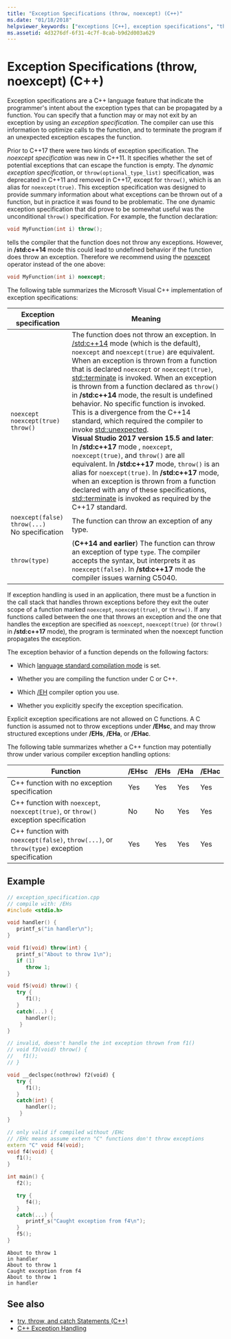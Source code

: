 ```yaml
---
title: "Exception Specifications (throw, noexcept) (C++)"
ms.date: "01/18/2018"
helpviewer_keywords: ["exceptions [C++], exception specifications", "throwing exceptions [C++], throw keyword", "C++ exception handling [C++], throwing exceptions", "throw keyword [C++]", "noexcept keyword [C++]"]
ms.assetid: 4d3276df-6f31-4c7f-8cab-b9d2d003a629
---
```

# Exception Specifications (throw, noexcept) (C++)

Exception specifications are a C++ language feature that indicate the programmer's intent about the exception types that can be propagated by a function. You can specify that a function may or may not exit by an exception by using an *exception specification*. The compiler can use this information to optimize calls to the function, and to terminate the program if an unexpected exception escapes the function.

Prior to C++17 there were two kinds of exception specification. The *noexcept specification* was new in C++11. It specifies whether the set of potential exceptions that can escape the function is empty. The *dynamic exception specification*, or `throw(optional_type_list)` specification, was deprecated in C++11 and removed in C++17, except for `throw()`, which is an alias for `noexcept(true)`. This exception specification was designed to provide summary information about what exceptions can be thrown out of a function, but in practice it was found to be problematic. The one dynamic exception specification that did prove to be somewhat useful was the unconditional `throw()` specification. For example, the function declaration:

```cpp
void MyFunction(int i) throw();
```
tells the compiler that the function does not throw any exceptions. However, in **/std:c++14** mode this could lead to undefined behavior if the function does throw an exception. Therefore we recommend using the [noexcept](../cpp/noexcept-cpp.md) operator instead of the one above:

```cpp
void MyFunction(int i) noexcept;
```
The following table summarizes the Microsoft Visual C++ implementation of exception specifications:

|Exception specification|Meaning|
|-----------------------------|-------------|
|`noexcept`<br/>`noexcept(true)`<br/>`throw()`|The function does not throw an exception. In [/std:c++14](../build/reference/std-specify-language-standard-version.md) mode (which is the default), `noexcept` and `noexcept(true)` are equivalent. When an exception is thrown from a function that is declared `noexcept` or `noexcept(true)`, [std::terminate](../standard-library/exception-functions.md#terminate) is invoked. When an exception is thrown from a function declared as `throw()` in **/std:c++14** mode, the result is undefined behavior. No specific function is invoked. This is a divergence from the C++14 standard, which required the compiler to invoke [std::unexpected](../standard-library/exception-functions.md#unexpected).  <br/> **Visual Studio 2017 version 15.5 and later**: In **/std:c++17** mode , `noexcept`, `noexcept(true)`, and `throw()` are all equivalent. In **/std:c++17** mode, `throw()` is an alias for `noexcept(true)`. In **/std:c++17** mode, when an exception is thrown from a function declared with any of these specifications, [std::terminate](../standard-library/exception-functions.md#terminate)  is invoked as required by the C++17 standard.|
|`noexcept(false)`<br/>`throw(...)`<br/>No specification|The function can throw an exception of any type.|
|`throw(type)`| (**C++14 and earlier**) The function can throw an exception of type `type`. The compiler accepts the syntax, but interprets it as `noexcept(false)`. In **/std:c++17** mode the compiler issues warning C5040.|

If exception handling is used in an application, there must be a function in the call stack that handles thrown exceptions before they exit the outer scope of a function marked `noexcept`, `noexcept(true)`, or `throw()`. If any functions called between the one that throws an exception and the one that handles the exception are specified as `noexcept`, `noexcept(true)` (or `throw()` in **/std:c++17** mode), the program is terminated when the noexcept function propagates the exception.

The exception behavior of a function depends on the following factors:

- Which [language standard compilation mode](../build/reference/std-specify-language-standard-version.md) is set.
- Whether you are compiling the function under C or C++.

- Which [/EH](../build/reference/eh-exception-handling-model.md) compiler option you use.

- Whether you explicitly specify the exception specification.

Explicit exception specifications are not allowed on C functions. A C function is assumed not to throw exceptions under **/EHsc**, and may throw structured exceptions under **/EHs**, **/EHa**, or **/EHac**.

The following table summarizes whether a C++ function may potentially throw under various compiler exception handling options:

|Function|/EHsc|/EHs|/EHa|/EHac|
|--------------|------------|-----------|-----------|------------|
|C++ function with no exception specification|Yes|Yes|Yes|Yes|
|C++ function with `noexcept`, `noexcept(true)`, or `throw()` exception specification|No|No|Yes|Yes|
|C++ function with `noexcept(false)`, `throw(...)`, or `throw(type)` exception specification|Yes|Yes|Yes|Yes|

## Example

```cpp
// exception_specification.cpp
// compile with: /EHs
#include <stdio.h>

void handler() {
   printf_s("in handler\n");
}

void f1(void) throw(int) {
   printf_s("About to throw 1\n");
   if (1)
      throw 1;
}

void f5(void) throw() {
   try {
      f1();
   }
   catch(...) {
      handler();
    }
}

// invalid, doesn't handle the int exception thrown from f1()
// void f3(void) throw() {
//   f1();
// }

void __declspec(nothrow) f2(void) {
   try {
      f1();
   }
   catch(int) {
      handler();
    }
}

// only valid if compiled without /EHc
// /EHc means assume extern "C" functions don't throw exceptions
extern "C" void f4(void);
void f4(void) {
   f1();
}

int main() {
   f2();

   try {
      f4();
   }
   catch(...) {
      printf_s("Caught exception from f4\n");
   }
   f5();
}
```

```Output
About to throw 1
in handler
About to throw 1
Caught exception from f4
About to throw 1
in handler
```

## See also

- [try, throw, and catch Statements (C++)](../cpp/try-throw-and-catch-statements-cpp.md)
- [C++ Exception Handling](../cpp/cpp-exception-handling.md)
